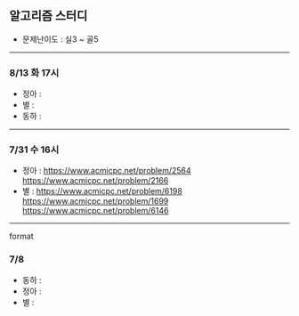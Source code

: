 ## 알고리즘 스터디

- 문제난이도 : 실3 ~ 골5

---
### 8/13 화 17시
- 정아 :
- 별 :
- 동하 : 

---
### 7/31 수 16시
- 정아 : https://www.acmicpc.net/problem/2564 https://www.acmicpc.net/problem/2166
- 별 : https://www.acmicpc.net/problem/6198  https://www.acmicpc.net/problem/1699  https://www.acmicpc.net/problem/6146

---

format

### 7/8
- 동하 : 
- 정아 : 
- 별 : 
